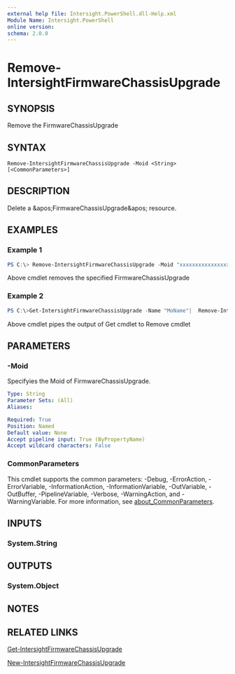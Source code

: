 ```yaml
---
external help file: Intersight.PowerShell.dll-Help.xml
Module Name: Intersight.PowerShell
online version:
schema: 2.0.0
---
```


# Remove-IntersightFirmwareChassisUpgrade

## SYNOPSIS
Remove the FirmwareChassisUpgrade

## SYNTAX

```
Remove-IntersightFirmwareChassisUpgrade -Moid <String> [<CommonParameters>]
```

## DESCRIPTION
Delete a &amp;apos;FirmwareChassisUpgrade&amp;apos; resource.

## EXAMPLES

### Example 1
```powershell
PS C:\> Remove-IntersightFirmwareChassisUpgrade -Moid "xxxxxxxxxxxxxxxxxxxxxxxxxxx"
```
Above cmdlet removes the specified FirmwareChassisUpgrade 

### Example 2
```powershell
PS C:\>Get-IntersightFirmwareChassisUpgrade -Name "MoName"|  Remove-IntersightFirmwareChassisUpgrade
```
Above cmdlet pipes the output of Get cmdlet to Remove cmdlet

## PARAMETERS

### -Moid
Specifyies the Moid of FirmwareChassisUpgrade.

```yaml
Type: String
Parameter Sets: (All)
Aliases:

Required: True
Position: Named
Default value: None
Accept pipeline input: True (ByPropertyName)
Accept wildcard characters: False
```

### CommonParameters
This cmdlet supports the common parameters: -Debug, -ErrorAction, -ErrorVariable, -InformationAction, -InformationVariable, -OutVariable, -OutBuffer, -PipelineVariable, -Verbose, -WarningAction, and -WarningVariable. For more information, see [about_CommonParameters](http://go.microsoft.com/fwlink/?LinkID=113216).

## INPUTS

### System.String

## OUTPUTS

### System.Object
## NOTES

## RELATED LINKS

[Get-IntersightFirmwareChassisUpgrade](./Get-IntersightFirmwareChassisUpgrade.md)

[New-IntersightFirmwareChassisUpgrade](./New-IntersightFirmwareChassisUpgrade.md)

